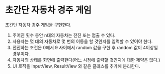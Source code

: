 # 초간단 자동차 경주 게임

초간단 자동차 경주 게임을 구현한다.

1. 주어진 횟수 동안 n대의 자동차는 전진 또는 멈출 수 있다.
2. 사용자는 몇 대의 자동차로 몇 번의 이동을 할 것인지를 입력할 수 있어야 한다.
3. 전진하는 조건은 0에서 9 사이에서 random 값을 구한 후 random 값이 4이상일 경우이다.
4. 자동차의 상태를 화면에 출력한다(어느 시점에 출력할 것인지에 대한 제약은 없다.)
5. UI 로직을 InputView, ResultView 와 같은 클래스를 추가해 분리한다.
